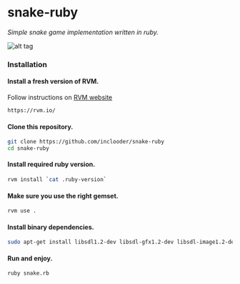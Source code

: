 # snake-ruby

*Simple snake game implementation written in ruby.*

![alt tag](https://raw.githubusercontent.com/inclooder/snake-ruby/master/screenshot1.png)

### Installation

#### Install a fresh version of RVM.

Follow instructions on [RVM website](https://rvm.io/)

```bash
https://rvm.io/
```

#### Clone this repository.

```bash
git clone https://github.com/inclooder/snake-ruby
cd snake-ruby
```

#### Install required ruby version.

```bash
rvm install `cat .ruby-version`
```

#### Make sure you use the right gemset.

```bash
rvm use .
```

#### Install binary dependencies.

```bash
sudo apt-get install libsdl1.2-dev libsdl-gfx1.2-dev libsdl-image1.2-dev libsdl-mixer1.2-dev libsdl-ttf2.0-dev
```

#### Run and enjoy.

```bash
ruby snake.rb
```

